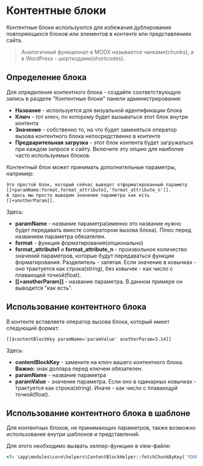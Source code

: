 # Контентные блоки

Контентные блоки используются для избежания дублирования повторяющихся блоков или элементов в контенте или представлениях сайта.

> Аналогичный функционал в MODX называется чанками(chunks), а в WordPress - шорткодами(shortcodes).

## Определение блока

Для определения контентного блока - создайте соответствующую запись в разделе "Контентные блоки" панели администрирования:

- **Название** - используется для визуальной идентификации блока
- **Ключ** - тот ключ, по которому будет вызываться этот блок внутри контента
- **Значение** - собственно то, на что будет заменяться оператор вызова контентного блока непосредственно в контенте
- **Предварительная загрузка** - этот блок контента будет загружаться при каждом запросе к сайту. Включите эту опцию для наиболее часто используемых блоков.

Контентный блок может принимать дополнительные параметры, например:

```
Это простой блок, который сейчас выведет отформатированный параметр
[[+paramName:format,format_attribute1,'format_attribute_n']].
А здесь мы просто выведем значение параметра как есть [[+anotherParam]].
```

Здесь:

- **paramName** - название параметра(именно это название нужно будет передавать вместе соператором вызова блока). Плюс перед названием параметра обязателен.
- **format** - функция форматирования(опционально)
- **format_attribute1** и **format_attribute_n** - произвольное количество значений параметров, которые будут передаваться функции форматирования. Разделитель - запятая. Если значение в ковычках - оно трактуется как строка(string), без ковычек - как число с плавающей точкой(float).
- **[[+anotherParam]]** - название параметра. В данном примере он выводится "как есть".

## Использование контентного блока

В контенте вставляете оператор вызова блока, который имеет следующий формат:

```
[[$contentBlockKey paramName='paramValue' anotherParam=3.14]]
```
Здесь:
- **contentBlockKey** - замените на ключ вашего контентного блока. **Важно:** знак доллара перед ключем обязателен.
- **paramName** - название параметра
- **paramValue** - значение параметра. Если оно в одинарных ковычках - трактуется как строка(string). Иначе - как число с плавающуй точкой(float).

## Использование контентного блока в шаблоне

Для контентных блоков, не принимающих параметров, также возможно использование внутри шаблонов и представлений.

Для этого необходимо вызвать хелпер-функцию в view-файле:

``` php
<?= \app\modules\core\helpers\ContentBlockHelper::fetchChunkByKey('YOUR_BLOCK_KEY') ?>
```

